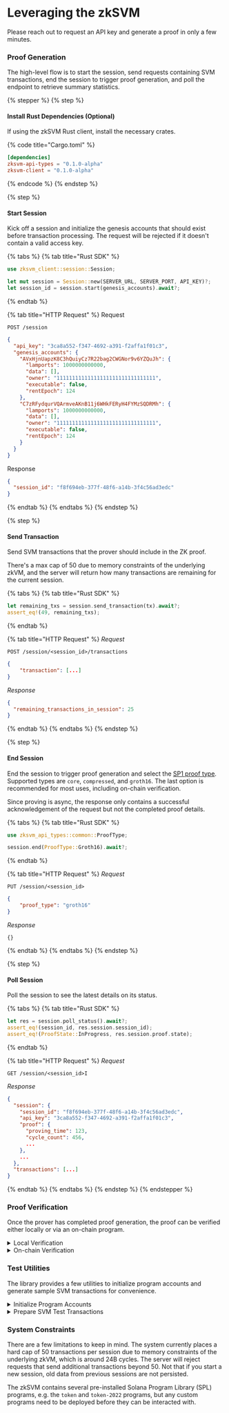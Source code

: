# Leveraging the zkSVM

Please reach out to request an API key and generate a proof in only a few minutes.

### **Proof Generation**

The high-level flow is to start the session, send requests containing SVM transactions, end the session to trigger proof generation, and poll the endpoint to retrieve summary statistics.

{% stepper %}
{% step %}
#### Install Rust Dependencies (Optional)

If using the zkSVM Rust client, install the necessary crates.

{% code title="Cargo.toml" %}
```toml
[dependencies]
zksvm-api-types = "0.1.0-alpha"
zksvm-client = "0.1.0-alpha"
```
{% endcode %}
{% endstep %}

{% step %}
#### Start Session

Kick off a session and initialize the genesis accounts that should exist before transaction processing. The request will be rejected if it doesn't contain a valid access key.

{% tabs %}
{% tab title="Rust SDK" %}
```rust
use zksvm_client::session::Session;

let mut session = Session::new(SERVER_URL, SERVER_PORT, API_KEY)?;
let session_id = session.start(genesis_accounts).await?;
```
{% endtab %}

{% tab title="HTTP Request" %}
Request

```
POST /session
```

```json
{
  "api_key": "3ca8a552-f347-4692-a391-f2affa1f01c3",
  "genesis_accounts": {
    "AVxHjnUapzK8C3hQuiyCz7R22bag2CWGNor9v6YZQuJh": {
      "lamports": 1000000000000,
      "data": [],
      "owner": "11111111111111111111111111111111",
      "executable": false,
      "rentEpoch": 124
    },
    "C7zRFydqurVQArmveAKnB11j6WHkFERyH4FYMzSQDRMh": {
      "lamports": 1000000000000,
      "data": [],
      "owner": "11111111111111111111111111111111",
      "executable": false,
      "rentEpoch": 124
    }
  }
}
```

Response

```json
{  
  "session_id": "f8f694eb-377f-48f6-a14b-3f4c56ad3edc"
}
```
{% endtab %}
{% endtabs %}
{% endstep %}

{% step %}
#### Send Transaction

Send SVM transactions that the prover should include in the ZK proof.

There's a max cap of 50 due to memory constraints of the underlying zkVM, and the server will return how many transactions are remaining for the current session.&#x20;

{% tabs %}
{% tab title="Rust SDK" %}
```rust
let remaining_txs = session.send_transaction(tx).await?;
assert_eq!(49, remaining_txs);
```
{% endtab %}

{% tab title="HTTP Request" %}
_Request_

```
POST /session/<session_id>/transactions
```

```json
{  
    "transaction": [...]
}
```

_Response_

```json
{
  "remaining_transactions_in_session": 25
}
```
{% endtab %}
{% endtabs %}
{% endstep %}

{% step %}
#### End Session

End the session to trigger proof generation and select the [SP1 proof type](https://docs.succinct.xyz/docs/generating-proofs/proof-types). Supported types are `core`, `compressed`, and `groth16`. The last option is recommended for most uses, including on-chain verification.

Since proving is async, the response only contains a successful acknowledgement of the request but not the completed proof details.

{% tabs %}
{% tab title="Rust SDK" %}
```rust
use zksvm_api_types::common::ProofType;

session.end(ProofType::Groth16).await?;
```
{% endtab %}

{% tab title="HTTP Request" %}
_Request_

```
PUT /session/<session_id>
```

```json
{
    "proof_type": "groth16"
}
```

_Response_

```
{}
```


{% endtab %}
{% endtabs %}
{% endstep %}

{% step %}
#### Poll Session

Poll the session to see the latest details on its status.

{% tabs %}
{% tab title="Rust SDK" %}
```rust
let res = session.poll_status().await?;
assert_eq!(session_id, res.session.session_id);
assert_eq!(ProofState::InProgress, res.session.proof.state);
```
{% endtab %}

{% tab title="HTTP Request" %}
_Request_

```
GET /session/<session_id>I 
```

_Response_

```json
{
  "session": {
    "session_id": "f8f694eb-377f-48f6-a14b-3f4c56ad3edc",
    "api_key": "3ca8a552-f347-4692-a391-f2affa1f01c3",
    "proof": {
      "proving_time": 123,
      "cycle_count": 456,
      ...
    },
    ...
  },
  "transactions": [...]
}
```
{% endtab %}
{% endtabs %}
{% endstep %}
{% endstepper %}

### **Proof Verification**

Once the prover has completed proof generation, the proof can be verified either locally or via an on-chain program.

<details>

<summary>Local Verification</summary>

The proof can be verified locally to check its integrity.

{% code title="Cargo.toml" %}
```toml
[dependencies]
bincode = "1.3.3"
sp1-sdk = "4.0.0"
sp1-verifier = "4.0.0"
zksvm-client = "0.1.0-alpha"
```
{% endcode %}

{% code title="main.rs" %}
```rust
use zksvm_client::Session;
use sp1_sdk::{HashableKey, SP1ProofWithPublicValues, SP1VerifyingKey};
use zksvm_client::verify::verify_locally;

#[tokio::main]
async fn main() {
	let session = Session::existing(SERVER_URL, SERVER_PORT, API_KEY, SESSION_ID).unwrap();
	let status = session.poll_status().await.unwrap();
	
	let proof = res.session.proof;
	let bytes = proof.proof.unwrap();
	let groth_proof = bincode::deserialize::<SP1ProofWithPublicValues>(bytes.as_slice()).unwrap();
	assert_eq!(64, groth_proof.public_values.to_vec().len());

	let res = verify_locally(proof);
	assert!(res.is_ok());
}
```
{% endcode %}

</details>

<details>

<summary>On-chain Verification</summary>

If it's a `Groth16` proof, it can also be verified on-chain via a verifier program.

{% code title="Cargo.toml" %}
```toml
[dependencies]
solana-client = "2.1.0"
solana-program = "2.1.0"
solana-sdk = "2.1.0"
zksvm-client = "0.1.0-alpha"
```
{% endcode %}

{% code title="main.rs" %}
```rust
use solana_client::rpc_client::RpcClient;
use zksvm_client::verify::verify_on_chain;

#[tokio::main]
async fn main() {
	// assume zkproof from the server exist
	verify_on_chain(
            // (change this URL if using mainnet or testnet)
            RpcClient::new(RPC_URL.to_string()),
            verifier_program_id,
            payer,
            zkproof,
        )
        .expect("Failed to verify proof on chain");
}
```
{% endcode %}

</details>



### Test Utilities

The library provides a few utilities to initialize program accounts and generate sample SVM transactions for convenience.

<details>

<summary>Initialize Program Accounts</summary>

{% code title="Cargo.toml" %}
```toml
[dependencies]
solana-client = "2.1.0"
solana-program = "2.1.0"
solana-sdk = "2.1.0"
zksvm-client = "0.1.0-alpha"
```
{% endcode %}

{% code title="main.rs" %}
```rust
use zksvm_client::test_utils::bpf_loader_upgradeable_program_accounts;

fn main() {
	// assume program bytecode and pubkey exist
	let [(_, program_acc), (programdata_pubkey, programdata_acc)] =
	bpf_loader_upgradeable_program_accounts(
	        &program_pubkey,
	        bytecode.as_slice(),
	        &Rent::default()
	    );
	
	let genesis_accounts: BTreeMap<Pubkey, Account> = BTreeMap::from([
	    (program_pubkey, program_acc),
	    (programdata_pubkey, programdata_acc),
	]);
}
```
{% endcode %}

</details>

<details>

<summary>Prepare SVM Test Transactions</summary>

{% code title="Cargo.toml" %}
```toml
[dependencies]
solana-client = "2.1.0"
solana-program = "2.1.0"
solana-sdk = "2.1.0"
zksvm-client = "0.1.0-alpha"
```
{% endcode %}

{% code title="main.rs" %}
```rust
use zksvm_client::test_utils::{prepare_deploy_program_transactions, prepare_sol_tx, prepare_spl_tx};

fn main() {
  // assume a set of all keypairs exist
  let sol_tx = prepare_sol_tx(&payer, &alice, &bob, &source);
  let spl_tx = prepare_spl_tx(&payer, &alice, &bob, &minter, &mint_authority);
  
  // assume program bytecode and keypair exist
  let deploy_program_txs = prepare_deploy_program_transactions(
      payer,
      &program_keypair,
      program_authority,
      bytecode.to_vec(),
      // assume latest blockhash exists
      latest_blockhash,
  )
  .expect("Failed to create transactons for deploying a program");
}
```
{% endcode %}

</details>



### **System Constraints**

There are a few limitations to keep in mind. The system currently places a hard cap of 50 transactions per session due to memory constraints of the underlying zkVM, which is around 24B cycles. The server will reject requests that send additional transactions beyond 50. Not that if you start a new session, old data from previous sessions are not persisted.

The zkSVM contains several pre-installed Solana Program Library (SPL) programs, e.g. the `token` and `token-2022` programs, but any custom programs need to be deployed before they can be interacted with.
